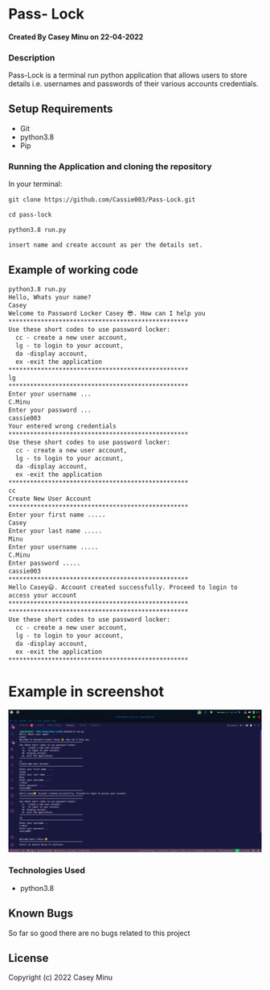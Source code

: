 # Pass- Lock

#### Created By Casey Minu on 22-04-2022

### Description

Pass-Lock is a terminal run python application that allows users to store details i.e. usernames and passwords of their various accounts credentials.

## Setup Requirements

- Git
- python3.8
- Pip

### Running the Application and cloning the repository

In your terminal:

```
git clone https://github.com/Cassie003/Pass-Lock.git
```

```
cd pass-lock
```

```
python3.8 run.py
```

```
insert name and create account as per the details set.
```

## Example of working code

```
python3.8 run.py
Hello, Whats your name?
Casey
Welcome to Password Locker Casey 😎. How can I help you
**************************************************
Use these short codes to use password locker:
  cc - create a new user account,
  lg - to login to your account,
  da -display account,
  ex -exit the application
**************************************************
lg
**************************************************
Enter your username ...
C.Minu
Enter your password ...
cassie003
Your entered wrong credentials
**************************************************
Use these short codes to use password locker:
  cc - create a new user account,
  lg - to login to your account,
  da -display account,
  ex -exit the application
**************************************************
cc
Create New User Account
**************************************************
Enter your first name .....
Casey
Enter your last name .....
Minu
Enter your username .....
C.Minu
Enter password .....
cassie003
**************************************************
Hello Casey😃. Account created successfully. Proceed to login to access your account
**************************************************
**************************************************
Use these short codes to use password locker:
  cc - create a new user account,
  lg - to login to your account,
  da -display account,
  ex -exit the application
**************************************************
```
# Example in screenshot
<img src="./Screenshot from 2022-05-09 17-14-45.png">

### Technologies Used

- python3.8

## Known Bugs

So far so good there are no bugs related to this project


## License

Copyright (c) 2022 Casey Minu
